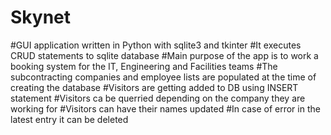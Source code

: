 # Skynet
#GUI application written in Python with sqlite3 and tkinter
#It executes CRUD statements to sqlite database
#Main purpose of the app is to work a booking system for the IT, Engineering and Facilities teams
#The subcontracting companies and employee lists are populated at the time of creating the database
#Visitors are getting added to DB using INSERT statement
#Visitors ca be querried depending on the company they are working for
#Visitors can have their names updated
#In case of error in the latest entry it can be deleted
